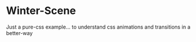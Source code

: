 # Winter-Scene

Just a pure-css example... to understand css animations and transitions in a better-way

